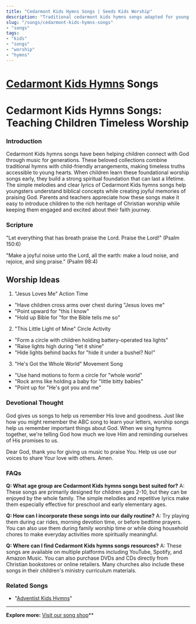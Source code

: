 ```yaml
---
title: "Cedarmont Kids Hymns Songs | Seeds Kids Worship"
description: "Traditional cedarmont kids hymns songs adapted for young voices. Classic Christian music introducing children to timeless worship."
slug: "/songs/cedarmont-kids-hymns-songs"
- "songs"
tags:
- "kids"
- "songs"
- "worship"
- "hymns"
---
```


# [Cedarmont Kids Hymns](/songs/cedarmont-kids-hymns/) Songs

# Cedarmont Kids Hymns Songs: Teaching Children Timeless Worship

### Introduction
Cedarmont Kids hymns songs have been helping children connect with God through music for generations. These beloved collections combine traditional hymns with child-friendly arrangements, making timeless truths accessible to young hearts. When children learn these foundational worship songs early, they build a strong spiritual foundation that can last a lifetime. The simple melodies and clear lyrics of Cedarmont Kids hymns songs help youngsters understand biblical concepts while creating joyful memories of praising God. Parents and teachers appreciate how these songs make it easy to introduce children to the rich heritage of Christian worship while keeping them engaged and excited about their faith journey.

### Scripture
"Let everything that has breath praise the Lord. Praise the Lord!" (Psalm 150:6)

"Make a joyful noise unto the Lord, all the earth: make a loud noise, and rejoice, and sing praise." (Psalm 98:4)

## Worship Ideas
1. "Jesus Loves Me" Action Time
- "Have children cross arms over chest during "Jesus loves me"
- "Point upward for "this I know"
- "Hold up Bible for "for the Bible tells me so"

2. "This Little Light of Mine" Circle Activity
- "Form a circle with children holding battery-operated tea lights"
- "Raise lights high during "let it shine"
- "Hide lights behind backs for "hide it under a bushel? No!"

3. "He's Got the Whole World" Movement Song
- "Use hand motions to form a circle for "whole world"
- "Rock arms like holding a baby for "little bitty babies"
- "Point up for "He's got you and me"

### Devotional Thought
God gives us songs to help us remember His love and goodness. Just like how you might remember the ABC song to learn your letters, worship songs help us remember important things about God. When we sing hymns together, we're telling God how much we love Him and reminding ourselves of His promises to us.

Dear God, thank you for giving us music to praise You. Help us use our voices to share Your love with others. Amen.

### FAQs
**Q: What age group are Cedarmont Kids hymns songs best suited for?**
A: These songs are primarily designed for children ages 2-10, but they can be enjoyed by the whole family. The simple melodies and repetitive lyrics make them especially effective for preschool and early elementary ages.

**Q: How can I incorporate these songs into our daily routine?**
A: Try playing them during car rides, morning devotion time, or before bedtime prayers. You can also use them during family worship time or while doing household chores to make everyday activities more spiritually meaningful.

**Q: Where can I find Cedarmont Kids hymns songs resources?**
A: These songs are available on multiple platforms including YouTube, Spotify, and Amazon Music. You can also purchase DVDs and CDs directly from Christian bookstores or online retailers. Many churches also include these songs in their children's ministry curriculum materials.

### Related Songs

- "[Adventist Kids Hymns](/songs/adventist-kids-hymns/)"

---

**Explore more:** [Visit our song shop](https://seedskidsworship.com/shop)**

<!-- Schema Markup -->
<script type="application/ld+json">
{
  "@context": "https://schema.org",
  "@type": "MusicRecording",
  "name": "Cedarmont Kids Hymns Songs",
  "byArtist": {
    "@type": "MusicGroup",
    "name": "Seeds Kids Worship"
  },
  "isFamilyFriendly": true,
  "url": "https://seedskidsworship.com/songs/cedarmont-kids-hymns-songs/"
}
</script>